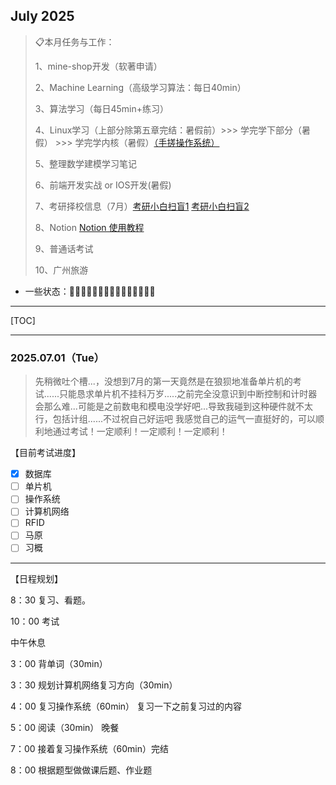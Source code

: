 ## July 2025

> 📋本月任务与工作：
>
> 1、mine-shop开发（软著申请）
>
> 2、Machine Learning（高级学习算法：每日40min）
>
> 3、算法学习（每日45min+练习）
>
> 4、Linux学习（上部分除第五章完结：暑假前）>>> 学完学下部分（暑假） >>> 学完学内核（暑假）[（手搓操作系统）](https://www.bilibili.com/list/watchlater?bvid=BV1aZVAz7Ei6&oid=114450124244578)
>
> 5、整理数学建模学习笔记
>
> 6、前端开发实战 or IOS开发(暑假)
>
> 7、考研择校信息（7月）[考研小白扫盲1](https://www.bilibili.com/video/BV13h411y7qc?spm_id_from=333.788.videopod.sections&vd_source=dcd43b2c404960cb562cff35739b75c3)     [考研小白扫盲2](https://www.bilibili.com/video/BV1rv4y1Z7qq?spm_id_from=333.788.videopod.sections&vd_source=dcd43b2c404960cb562cff35739b75c3)
>
> 8、Notion   [Notion 使用教程](https://zhuanlan.zhihu.com/p/653811511)
>
> 9、普通话考试
>
> 10、广州旅游

- 一些状态：🥰😄🥳😫😤🤯😭🤔😨🤢🤒😴🥶🥵🤩

------

[TOC]

------

### 2025.07.01（Tue）

> 先稍微吐个槽...，没想到7月的第一天竟然是在狼狈地准备单片机的考试......只能恳求单片机不挂科万岁.....之前完全没意识到中断控制和计时器会那么难...可能是之前数电和模电没学好吧...导致我碰到这种硬件就不太行，包括计组......不过祝自己好运吧 我感觉自己的运气一直挺好的，可以顺利地通过考试！一定顺利！一定顺利！一定顺利！

【目前考试进度】

- [x] 数据库
- [ ] 单片机
- [ ] 操作系统
- [ ] 计算机网络
- [ ] RFID
- [ ] 马原
- [ ] 习概

------

【日程规划】

8：30 复习、看题。

10：00 考试

中午休息

3：00 背单词（30min）

3：30 规划计算机网络复习方向（30min）

4：00 复习操作系统（60min） 复习一下之前复习过的内容

5：00 阅读（30min） 晚餐

7：00 接着复习操作系统（60min）完结

8：00 根据题型做做课后题、作业题

 